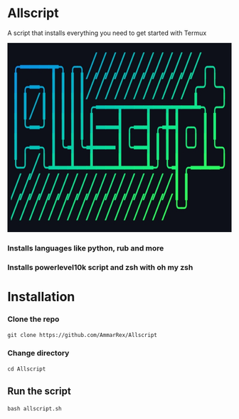 # Allscript
A script that installs everything you need to get started with Termux

![alt text](https://github.com/AmmarRex/Allscript/blob/main/Logo.jpg "Logo Title Text 1")



### Installs languages like python, rub and more


### Installs powerlevel10k script and zsh with oh my zsh

# Installation

###  Clone the repo

```git clone https://github.com/AmmarRex/Allscript```

###  Change directory

`cd Allscript`

##  Run the script

`bash allscript.sh`

